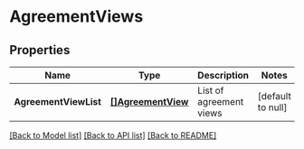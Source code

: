 # AgreementViews

## Properties
Name | Type | Description | Notes
------------ | ------------- | ------------- | -------------
**AgreementViewList** | [**[]AgreementView**](AgreementView.md) | List of agreement views | [default to null]

[[Back to Model list]](../README.md#documentation-for-models) [[Back to API list]](../README.md#documentation-for-api-endpoints) [[Back to README]](../README.md)


